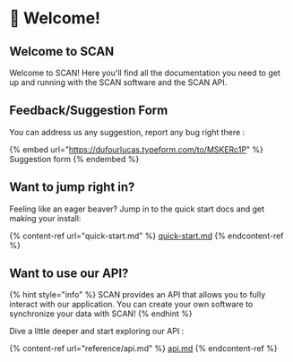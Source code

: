 # 🤙 Welcome!

## Welcome to SCAN

Welcome to SCAN! Here you'll find all the documentation you need to get up and running with the SCAN software and the SCAN API.

## Feedback/Suggestion Form

You can address us any suggestion, report any bug right there :

{% embed url="https://dufourlucas.typeform.com/to/MSKERc1P" %}
Suggestion form
{% endembed %}

## Want to jump right in?

Feeling like an eager beaver? Jump in to the quick start docs and get making your install:

{% content-ref url="quick-start.md" %}
[quick-start.md](quick-start.md)
{% endcontent-ref %}

## Want to use our API?

{% hint style="info" %}
SCAN provides an API that allows you to fully interact with our application. You can create your own software to synchronize your data with SCAN!
{% endhint %}

Dive a little deeper and start exploring our API :

{% content-ref url="reference/api.md" %}
[api.md](reference/api.md)
{% endcontent-ref %}
